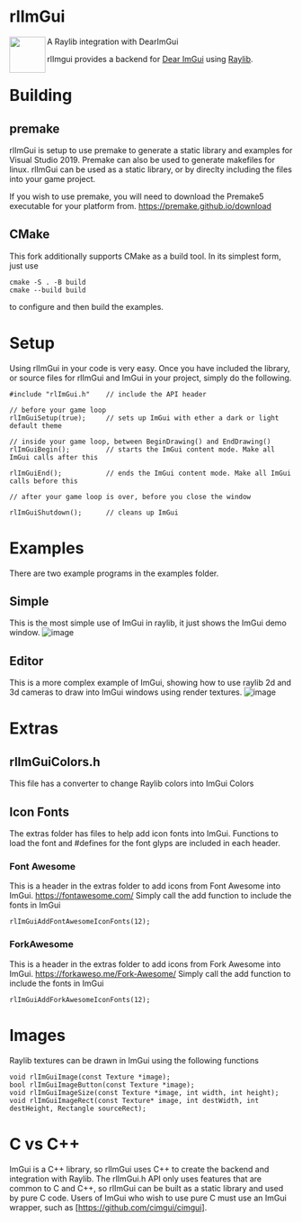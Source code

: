# rlImGui
<img align="left" src="https://github.com/raysan5/raylib/raw/master/logo/raylib_logo_animation.gif" width="64">
A Raylib integration with DearImGui

rlImgui provides a backend for [Dear ImGui](https://github.com/ocornut/imgui) using [Raylib](https://www.raylib.com/). 

# Building

## premake

rlImGui is setup to use premake to generate a static library and examples for Visual Studio 2019. Premake can also be used to generate makefiles for linux. rlImGui can be used as a static library, or by direclty including the files into your game project.

If you wish to use premake, you will need to download the Premake5 executable for your platform from. https://premake.github.io/download

## CMake

This fork additionally supports CMake as a build tool. In its simplest form, just
use

```
cmake -S . -B build
cmake --build build
```

to configure and then build the examples.



# Setup

Using rlImGui in your code is very easy. Once you have included the library, or source files for rlImGui and ImGui in your project, simply do the following.
```
#include "rlImGui.h"	// include the API header

// before your game loop
rlImGuiSetup(true); 	// sets up ImGui with ether a dark or light default theme

// inside your game loop, between BeginDrawing() and EndDrawing()
rlImGuiBegin();			// starts the ImGui content mode. Make all ImGui calls after this

rlImGuiEnd();			// ends the ImGui content mode. Make all ImGui calls before this

// after your game loop is over, before you close the window

rlImGuiShutdown();		// cleans up ImGui
```

# Examples
There are two example programs in the examples folder.

## Simple
This is the most simple use of ImGui in raylib, it just shows the ImGui demo window.
![image](https://user-images.githubusercontent.com/322174/136596910-da1b60ae-4a39-48f0-ae84-f568bc396870.png)


## Editor
This is a more complex example of ImGui, showing how to use raylib 2d and 3d cameras to draw into ImGui windows using render textures.
![image](https://user-images.githubusercontent.com/322174/136596949-033ffe0a-2476-4030-988a-5bf5b6e2ade7.png)

# Extras

## rlImGuiColors.h
This file has a converter to change Raylib colors into ImGui Colors

## Icon Fonts
The extras folder has files to help add icon fonts into ImGui. Functions to load the font and #defines for the font glyps are included in each header.

### Font Awesome
This is a header in the extras folder to add icons from Font Awesome into ImGui.
https://fontawesome.com/
Simply call the add function to include the fonts in ImGui
```
rlImGuiAddFontAwesomeIconFonts(12); 
```

### ForkAwesome
This is a header in the extras folder to add icons from Fork Awesome into ImGui.
https://forkaweso.me/Fork-Awesome/
Simply call the add function to include the fonts in ImGui
```
rlImGuiAddForkAwesomeIconFonts(12); 
```

# Images
Raylib textures can be drawn in ImGui using the following functions
```
void rlImGuiImage(const Texture *image);
bool rlImGuiImageButton(const Texture *image);
void rlImGuiImageSize(const Texture *image, int width, int height);
void rlImGuiImageRect(const Texture* image, int destWidth, int destHeight, Rectangle sourceRect);
```

# C vs C++
ImGui is a C++ library, so rlImGui uses C++ to create the backend and integration with Raylib.
The rlImGui.h API only uses features that are common to C and C++, so rlImGui can be built as a static library and used by pure C code. Users of ImGui who wish to use pure C must use an ImGui wrapper, such as [https://github.com/cimgui/cimgui].


